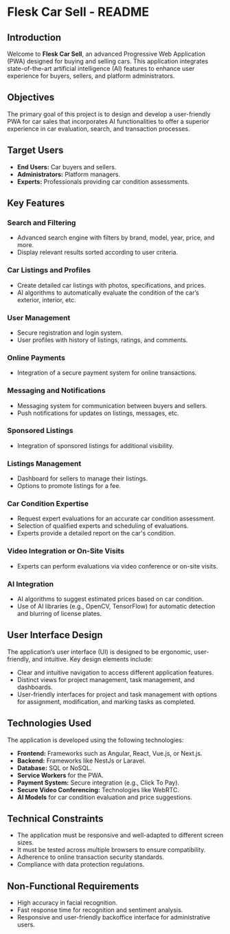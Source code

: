 # Flesk Car Sell - README

## Introduction

Welcome to **Flesk Car Sell**, an advanced Progressive Web Application (PWA) designed for buying and selling cars. This application integrates state-of-the-art artificial intelligence (AI) features to enhance user experience for buyers, sellers, and platform administrators.

## Objectives

The primary goal of this project is to design and develop a user-friendly PWA for car sales that incorporates AI functionalities to offer a superior experience in car evaluation, search, and transaction processes.

## Target Users

- **End Users:** Car buyers and sellers.
- **Administrators:** Platform managers.
- **Experts:** Professionals providing car condition assessments.

## Key Features

### Search and Filtering

- Advanced search engine with filters by brand, model, year, price, and more.
- Display relevant results sorted according to user criteria.

### Car Listings and Profiles

- Create detailed car listings with photos, specifications, and prices.
- AI algorithms to automatically evaluate the condition of the car’s exterior, interior, etc.

### User Management

- Secure registration and login system.
- User profiles with history of listings, ratings, and comments.

### Online Payments

- Integration of a secure payment system for online transactions.

### Messaging and Notifications

- Messaging system for communication between buyers and sellers.
- Push notifications for updates on listings, messages, etc.

### Sponsored Listings

- Integration of sponsored listings for additional visibility.

### Listings Management

- Dashboard for sellers to manage their listings.
- Options to promote listings for a fee.

### Car Condition Expertise

- Request expert evaluations for an accurate car condition assessment.
- Selection of qualified experts and scheduling of evaluations.
- Experts provide a detailed report on the car's condition.

### Video Integration or On-Site Visits

- Experts can perform evaluations via video conference or on-site visits.

### AI Integration

- AI algorithms to suggest estimated prices based on car condition.
- Use of AI libraries (e.g., OpenCV, TensorFlow) for automatic detection and blurring of license plates.

## User Interface Design

The application’s user interface (UI) is designed to be ergonomic, user-friendly, and intuitive. Key design elements include:

- Clear and intuitive navigation to access different application features.
- Distinct views for project management, task management, and dashboards.
- User-friendly interfaces for project and task management with options for assignment, modification, and marking tasks as completed.

## Technologies Used

The application is developed using the following technologies:

- **Frontend:** Frameworks such as Angular, React, Vue.js, or Next.js.
- **Backend:** Frameworks like NestJs or Laravel.
- **Database:** SQL or NoSQL.
- **Service Workers** for the PWA.
- **Payment System:** Secure integration (e.g., Click To Pay).
- **Secure Video Conferencing:** Technologies like WebRTC.
- **AI Models** for car condition evaluation and price suggestions.

## Technical Constraints

- The application must be responsive and well-adapted to different screen sizes.
- It must be tested across multiple browsers to ensure compatibility.
- Adherence to online transaction security standards.
- Compliance with data protection regulations.

## Non-Functional Requirements

- High accuracy in facial recognition.
- Fast response time for recognition and sentiment analysis.
- Responsive and user-friendly backoffice interface for administrative users.
